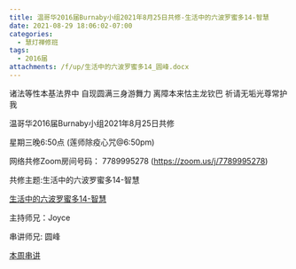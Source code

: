 ```yaml
---
title: 温哥华2016届Burnaby小组2021年8月25日共修-生活中的六波罗蜜多14-智慧
date: 2021-08-29 18:06:02-07:00
categories:
  - 慧灯禅修班
tags:
  - 2016届
attachments: /f/up/生活中的六波罗蜜多14_圆峰.docx
---
```

诸法等性本基法界中 自现圆满三身游舞力 离障本来怙主龙钦巴 祈请无垢光尊常护我

温哥华2016届Burnaby小组2021年8月25日共修 

星期三晚6:50点 (莲师除疫心咒@6:50pm)

网络共修Zoom房间号码： 7789995278 (<https://zoom.us/j/7789995278>)

共修主题:生活中的六波罗蜜多14-智慧

[生活中的六波罗蜜多14-智慧](https://www.huidengzhiguang.com/index.php/huideng-jiangtang/fofa-jianxiu/2016-07-21-09-18-12/3450-l18097) 


主持师兄：Joyce

串讲师兄: 圆峰

[本周串讲](https://hdvblob.blob.core.windows.net/hdv/f/up/生活中的六波罗蜜多14_圆峰.docx)